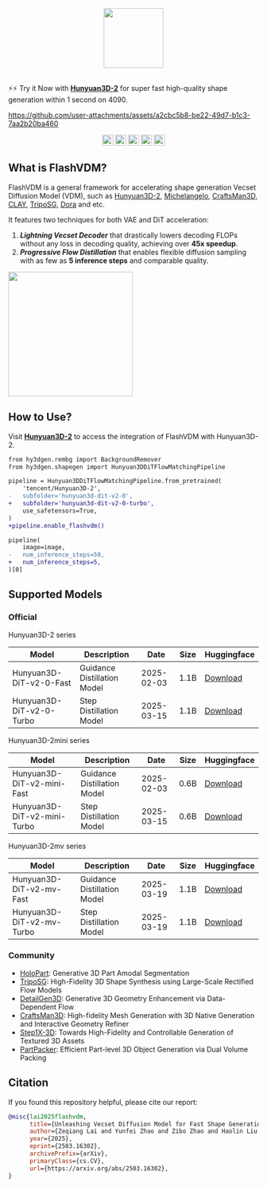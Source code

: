 <div align="center">
    <img src="https://github.com/user-attachments/assets/96a9c182-6ac9-4744-89d2-9f95aa1e7b67"  height=120>
</div>
</br>

⚡️⚡️ Try it Now with **[Hunyuan3D-2](https://github.com/Tencent/Hunyuan3D-2)** for super fast high-quality shape generation within 1 second on 4090.




https://github.com/user-attachments/assets/a2cbc5b8-be22-49d7-b1c3-7aa2b20ba460





<div align="center">
  <a href=https://huggingface.co/spaces/tencent/Hunyuan3D-2mini-Turbo  target="_blank"><img src=https://img.shields.io/badge/%F0%9F%A4%97%20Demo-276cb4.svg height=22px></a>
  <a href=https://huggingface.co/tencent/Hunyuan3D-2mini target="_blank"><img src=https://img.shields.io/badge/%F0%9F%A4%97%20Models-d96902.svg height=22px></a>
  <a href=https://discord.gg/dNBrdrGGMa target="_blank"><img src= https://img.shields.io/badge/Discord-white.svg?logo=discord height=22px></a>
  <a href="https://arxiv.org/abs/2503.16302" target="_blank"><img src=https://img.shields.io/badge/Report-b5212f.svg?logo=arxiv height=22px></a>
  <a href=https://x.com/TencentHunyuan target="_blank"><img src=https://img.shields.io/badge/Hunyuan-black.svg?logo=x height=22px></a>
</div>


## What is FlashVDM?
FlashVDM is a general framework for accelerating shape generation Vecset Diffusion Model (VDM), such as [Hunyuan3D-2](https://github.com/Tencent/Hunyuan3D-2), [Michelangelo](https://github.com/NeuralCarver/Michelangelo), [CraftsMan3D](https://github.com/wyysf-98/CraftsMan3D), [CLAY](https://github.com/CLAY-3D/OpenCLAY), [TripoSG](https://arxiv.org/abs/2502.06608), [Dora](https://github.com/Seed3D/Dora) and etc.

It features two techniques for both VAE and DiT acceleration: 

1. ***Lightning Vecset Decoder*** that drastically lowers decoding FLOPs without any loss in decoding quality, achieving over **45x speedup**.
2. ***Progressive Flow Distillation*** that enables flexible diffusion sampling with as few as **5 inference steps** and comparable quality.

<img src="https://github.com/user-attachments/assets/bcc1f43e-4cfa-47f3-9a45-421f75cf5138"  height=250>

## How to Use?

Visit **[Hunyuan3D-2](https://github.com/Tencent/Hunyuan3D-2)** to access the integration of FlashVDM with Hunyuan3D-2.

```diff
from hy3dgen.rembg import BackgroundRemover
from hy3dgen.shapegen import Hunyuan3DDiTFlowMatchingPipeline

pipeline = Hunyuan3DDiTFlowMatchingPipeline.from_pretrained(
    'tencent/Hunyuan3D-2',
-   subfolder='hunyuan3d-dit-v2-0',
+   subfolder='hunyuan3d-dit-v2-0-turbo',
    use_safetensors=True,
)
+pipeline.enable_flashvdm()

pipeline(
    image=image,
-   num_inference_steps=50,
+   num_inference_steps=5,
)[0]
```

## Supported Models

### Official 
Hunyuan3D-2 series

| Model                    | Description                 | Date       | Size | Huggingface                                                                               |
| ------------------------ | --------------------------- | ---------- | ---- | ----------------------------------------------------------------------------------------- |
| Hunyuan3D-DiT-v2-0-Fast  | Guidance Distillation Model | 2025-02-03 | 1.1B | [Download](https://huggingface.co/tencent/Hunyuan3D-2/tree/main/hunyuan3d-dit-v2-0-fast)  |
| Hunyuan3D-DiT-v2-0-Turbo | Step Distillation Model     | 2025-03-15 | 1.1B | [Download](https://huggingface.co/tencent/Hunyuan3D-2/tree/main/hunyuan3d-dit-v2-0-turbo) |


Hunyuan3D-2mini series

| Model                       | Description                 | Date       | Size | Huggingface                                                                                      |
| --------------------------- | --------------------------- | ---------- | ---- | ------------------------------------------------------------------------------------------------ |
| Hunyuan3D-DiT-v2-mini-Fast  | Guidance Distillation Model | 2025-02-03 | 0.6B | [Download](https://huggingface.co/tencent/Hunyuan3D-2mini/tree/main/hunyuan3d-dit-v2-mini-fast)  |
| Hunyuan3D-DiT-v2-mini-Turbo | Step Distillation Model     | 2025-03-15 | 0.6B | [Download](https://huggingface.co/tencent/Hunyuan3D-2mini/tree/main/hunyuan3d-dit-v2-mini-turbo) |


Hunyuan3D-2mv series

| Model                     | Description                 | Date       | Size | Huggingface                                                                                  |
| ------------------------- | --------------------------- | ---------- | ---- | -------------------------------------------------------------------------------------------- |
| Hunyuan3D-DiT-v2-mv-Fast  | Guidance Distillation Model | 2025-03-19 | 1.1B | [Download](https://huggingface.co/tencent/Hunyuan3D-2mv/tree/main/hunyuan3d-dit-v2-mv-fast)  |
| Hunyuan3D-DiT-v2-mv-Turbo | Step Distillation Model     | 2025-03-19 | 1.1B | [Download](https://huggingface.co/tencent/Hunyuan3D-2mv/tree/main/hunyuan3d-dit-v2-mv-turbo) |

### Community

- [HoloPart](https://github.com/VAST-AI-Research/HoloPart): Generative 3D Part Amodal Segmentation
- [TripoSG](https://github.com/VAST-AI-Research/TripoSG): High-Fidelity 3D Shape Synthesis using Large-Scale Rectified Flow Models
- [DetailGen3D](https://github.com/VAST-AI-Research/DetailGen3D): Generative 3D Geometry Enhancement via Data-Dependent Flow
- [CraftsMan3D](https://github.com/wyysf-98/CraftsMan3D): High-fidelity Mesh Generation
with 3D Native Generation and Interactive Geometry Refiner
- [Step1X-3D](https://github.com/stepfun-ai/Step1X-3D): Towards High-Fidelity and Controllable Generation of Textured 3D Assets
- [PartPacker](https://github.com/NVlabs/PartPacker): Efficient Part-level 3D Object Generation via Dual Volume Packing

## Citation

If you found this repository helpful, please cite our report:

```bibtex
@misc{lai2025flashvdm,
      title={Unleashing Vecset Diffusion Model for Fast Shape Generation}, 
      author={Zeqiang Lai and Yunfei Zhao and Zibo Zhao and Haolin Liu and Fuyun Wang and Huiwen Shi and Xianghui Yang and Qinxiang Lin and Jinwei Huang and Yuhong Liu and Jie Jiang and Chunchao Guo and Xiangyu Yue},
      year={2025},
      eprint={2503.16302},
      archivePrefix={arXiv},
      primaryClass={cs.CV},
      url={https://arxiv.org/abs/2503.16302}, 
}
```
